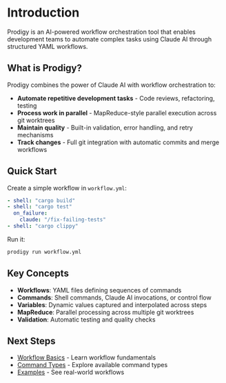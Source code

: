 # Introduction

Prodigy is an AI-powered workflow orchestration tool that enables development teams to automate complex tasks using Claude AI through structured YAML workflows.

## What is Prodigy?

Prodigy combines the power of Claude AI with workflow orchestration to:

- **Automate repetitive development tasks** - Code reviews, refactoring, testing
- **Process work in parallel** - MapReduce-style parallel execution across git worktrees
- **Maintain quality** - Built-in validation, error handling, and retry mechanisms
- **Track changes** - Full git integration with automatic commits and merge workflows

## Quick Start

Create a simple workflow in `workflow.yml`:

```yaml
- shell: "cargo build"
- shell: "cargo test"
  on_failure:
    claude: "/fix-failing-tests"
- shell: "cargo clippy"
```

Run it:

```bash
prodigy run workflow.yml
```

## Key Concepts

- **Workflows**: YAML files defining sequences of commands
- **Commands**: Shell commands, Claude AI invocations, or control flow
- **Variables**: Dynamic values captured and interpolated across steps
- **MapReduce**: Parallel processing across multiple git worktrees
- **Validation**: Automatic testing and quality checks

## Next Steps

- [Workflow Basics](workflow-basics.md) - Learn workflow fundamentals
- [Command Types](commands.md) - Explore available command types
- [Examples](examples.md) - See real-world workflows
